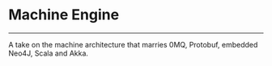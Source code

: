 # Machine Engine
- - -
A take on the machine architecture that marries 0MQ, Protobuf, embedded Neo4J, Scala and Akka.
